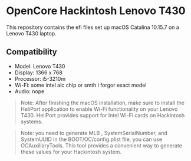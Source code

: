 # OpenCore Hackintosh Lenovo T430

This repository contains the efi files set up macOS Catalina 10.15.7 on a Lenovo T430 laptop.

## Compatibility

- Model: Lenovo T430
- Display: 1366 x 768
- Processor: i5-3210m
- Wi-Fi: some intel alc chip or smth i forgor exact model
- Audio: nope

> Note: After finishing the macOS installation, make sure to install the HeliPort application to enable Wi-Fi functionality on your Lenovo T430. HeliPort provides support for Intel Wi-Fi cards on Hackintosh systems.

> Note: you need to generate MLB , SystemSerialNumber, and SystemUUID in the BOOT/OC/config.plist file, you can use OCAuxiliaryTools. This tool provides a convenient way to generate these values for your Hackintosh system.
